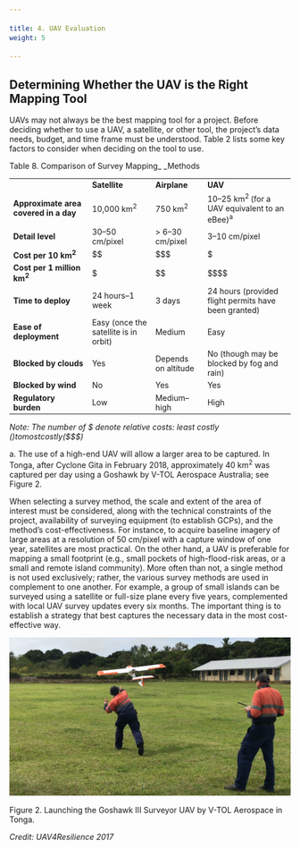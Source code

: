 ```yaml
---

title: 4. UAV Evaluation
weight: 5

---
```


## Determining Whether the UAV is the Right Mapping Tool

UAVs may not always be the best mapping tool for a project. Before deciding whether to use a UAV, a satellite, or other tool, the project’s data needs, budget, and time frame must be understood. Table 2 lists some key factors to consider when deciding on the tool to use. 

Table 8. Comparison of Survey Mapping_ _Methods


<table>
  <tr>
   <td>
   </td>
   <td><strong>Satellite</strong>
   </td>
   <td><strong>Airplane</strong>
   </td>
   <td><strong>UAV</strong>
   </td>
  </tr>
  <tr>
   <td><strong>Approximate area covered in a day</strong>
   </td>
   <td>10,000 km<sup>2</sup>
   </td>
   <td>750 km<sup>2</sup>
   </td>
   <td>10–25 km<sup>2 </sup>(for a UAV equivalent to an eBee)<sup>a</sup>
   </td>
  </tr>
  <tr>
   <td><strong>Detail level</strong>
   </td>
   <td>30–50 cm/pixel
   </td>
   <td>> 6–30 cm/pixel
   </td>
   <td>3–10 cm/pixel
   </td>
  </tr>
  <tr>
   <td><strong>Cost per 10 km<sup>2</sup></strong>
   </td>
   <td>$$
   </td>
   <td>$$$
   </td>
   <td>$
   </td>
  </tr>
  <tr>
   <td><strong>Cost per 1 million km<sup>2</sup></strong>
   </td>
   <td>$
   </td>
   <td>$$
   </td>
   <td>$$$$
   </td>
  </tr>
  <tr>
   <td><strong>Time to deploy</strong>
   </td>
   <td>24 hours–1 week
   </td>
   <td>3 days
   </td>
   <td>24 hours (provided flight permits have been granted)
   </td>
  </tr>
  <tr>
   <td><strong>Ease of deployment</strong>
   </td>
   <td>Easy (once the satellite is in orbit)
   </td>
   <td>Medium
   </td>
   <td>Easy
   </td>
  </tr>
  <tr>
   <td><strong>Blocked by clouds</strong>
   </td>
   <td>Yes
   </td>
   <td>Depends on altitude
   </td>
   <td>No (though may be blocked by fog and rain)
   </td>
  </tr>
  <tr>
   <td><strong>Blocked by wind</strong>
   </td>
   <td>No
   </td>
   <td>Yes
   </td>
   <td>Yes
   </td>
  </tr>
  <tr>
   <td><strong>Regulatory burden</strong>
   </td>
   <td>Low
   </td>
   <td>Medium–high
   </td>
   <td>High
   </td>
  </tr>
</table>


_Note: The number of $ denote relative costs: least costly ($) to most costly ($$$$)_

a. The use of a high-end UAV will allow a larger area to be captured. In Tonga, after Cyclone Gita in February 2018, approximately 40 km<sup>2</sup> was captured per day using a Goshawk by V-TOL Aerospace Australia; see Figure 2. 

When selecting a survey method, the scale and extent of the area of interest must be considered, along with the technical constraints of the project, availability of surveying equipment (to establish GCPs), and the method’s cost-effectiveness. For instance, to acquire baseline imagery of large areas at a resolution of 50 cm/pixel with a capture window of one year, satellites are most practical. On the other hand, a UAV is preferable for mapping a small footprint (e.g., small pockets of high-flood-risk areas, or a small and remote island community). More often than not, a single method is not used exclusively; rather, the various survey methods are used in complement to one another. For example, a group of small islands can be surveyed using a satellite or full-size plane every five years, complemented with local UAV survey updates every six months. The important thing is to establish a strategy that best captures the necessary data in the most cost-effective way. 

![alt_text](/images/Technical-Guidelines5.png)


Figure 2. Launching the Goshawk III Surveyor UAV by V-TOL Aerospace in Tonga.

_Credit: UAV4Resilience 2017_